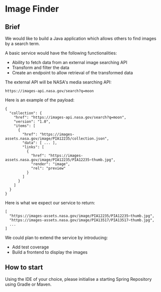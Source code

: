 # Image Finder

## Brief
We would like to build a Java application which allows others to find images by a search term.

A basic service would have the following functionalities:
- Ability to fetch data from an external image searching API
- Transform and filter the data
- Create an endpoint to allow retrieval of the transformed data


The external API will be NASA's media searching API:

    https://images-api.nasa.gov/search?q=moon

Here is an example of the payload:

```
{
  "collection": {
    "href": "https://images-api.nasa.gov/search?q=moon",
    "version": "1.0",
    "items": [
      {
        "href": "https://images-assets.nasa.gov/image/PIA12235/collection.json",
        "data": [ ... ],
        "links": [
          {
            "href": "https://images-assets.nasa.gov/image/PIA12235/PIA12235~thumb.jpg",
            "render": "image",
            "rel": "preview"
          }
        ]
      }
    ]
  }
}
```

Here is what we expect our service to return:

```
[
  "https://images-assets.nasa.gov/image/PIA12235/PIA12235~thumb.jpg",
  "https://images-assets.nasa.gov/image/PIA13517/PIA13517~thumb.jpg",
  ...
]
```

We could plan to extend the service by introducing:
- Add test coverage
- Build a frontend to display the images

## How to start
Using the IDE of your choice, please initialise a starting Spring Repository using Gradle or Maven.
